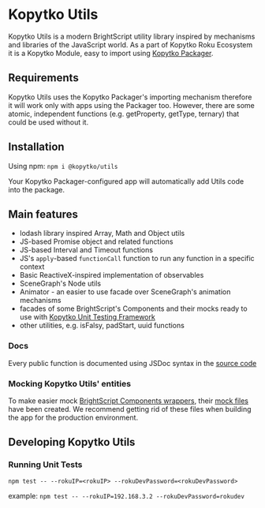 # Kopytko Utils

Kopytko Utils is a modern BrightScript utility library inspired by mechanisms and libraries of the JavaScript world.
As a part of Kopytko Roku Ecosystem it is a Kopytko Module, easy to import using
[Kopytko Packager](https://github.com/getndazn/kopytko-packager).

## Requirements

Kopytko Utils uses the Kopytko Packager's importing mechanism therefore it will work only with apps using the Packager too.
However, there are some atomic, independent functions (e.g. getProperty, getType, ternary) that could be used without it.

## Installation

Using npm: `npm i @kopytko/utils`

Your Kopytko Packager-configured app will automatically add Utils code into the package.

## Main features

- lodash library inspired Array, Math and Object utils
- JS-based Promise object and related functions
- JS-based Interval and Timeout functions
- JS's `apply`-based `functionCall` function to run any function in a specific context
- Basic ReactiveX-inspired implementation of observables
- SceneGraph's Node utils
- Animator - an easier to use facade over SceneGraph's animation mechanisms
- facades of some BrightScript's Components and their mocks ready to use with [Kopytko Unit Testing Framework](https://github.com/getndazn/kopytko-unit-testing-framework)
- other utilities, e.g. isFalsy, padStart, uuid functions

### Docs

Every public function is documented using JSDoc syntax in the [source code](/src/components)


### Mocking Kopytko Utils' entities

To make easier mock [BrightScript Components wrappers](src/components/rokuComponents), their
[mock files](src/components/rokuComponents/_mocks) have been created. We recommend getting rid of these files when
building the app for the production environment.


## Developing Kopytko Utils

### Running Unit Tests
```shell
npm test -- --rokuIP=<rokuIP> --rokuDevPassword=<rokuDevPassword>
```
example: `npm test -- --rokuIP=192.168.3.2 --rokuDevPassword=rokudev`
